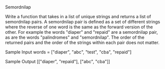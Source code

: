 Semordnilap 

Write a function that takes in a list of unique strings and returns a list of semordnilap pairs.
A semordnilap pair is defined as a set of different strings where the reverse of one word is the same as the forward version of the other. For example the words "diaper" and "repaid" are a semordnilap pair, as are the words "palindromes" and "semordnilap".
The order of the returned pairs and the order of the strings within each pair does not matter.

Sample Input
words = ["diaper", "abc", "test", "cba", "repaid"]

Sample Output
[["diaper", "repaid"], ["abc", "cba"]]